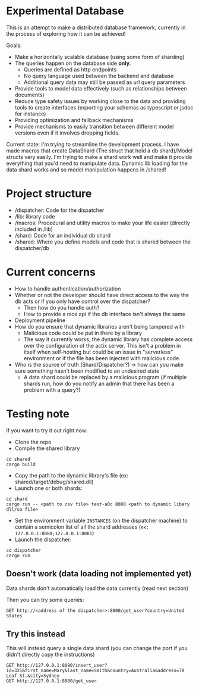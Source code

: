 # Experimental Database

This is an attempt to make a distributed database framework,
currently in the process of exploring how it can be achieved!

Goals:
- Make a horizontally scalable database (using some form of sharding)
- The queries happen on the database side __only__.
  - Queries are defined as http endpoints
  - No query language used between the backend and database
  - Additional query data may still be passed as url query parameters
- Provide tools to model data effectively (such as relationships between documents)
- Reduce type safety issues by working close to the data and providing tools to
create interfaces (exporting your schemas as typescript or jsdoc for instance)
- Providing optimization and fallback mechanisms
- Provide mechanisms to easily transition between different model versions even
if it involves dropping fields.

Current state:
I'm trying to streamline the development process. 
I have made macros that create DataShard (The struct that hold a db shard)/Model structs very easily.
I'm trying to make a shard work well and make it provide everything that you'd need to 
manipulate data.
Dynamic lib loading for the data shard works and so model manipulation happens in
/shared!

# Project structure 
- /dispatcher: Code for the dispatcher
- /lib: library code 
- /macros: Procedural and utility macros to make your life easier (directly included in /lib)
- /shard: Code for an individual db shard
- /shared: Where you define models and code that is shared between the dispatcher/db

# Current concerns
- How to handle authentication/authorization
- Whether or not the developer should have direct access to the way the db acts or if
you only have control over the dispatcher? 
  - Then how do you handle auth?
  - How to provide a nice api if the db interface isn't always the same
- Deployment pipeline
- How do you ensure that dynamic libraries aren't being tampered with
  - Malicious code could be put in there by a library
  - The way it currently works, the dynamic library has complete access over the configuration of the actix server. This isn't a problem in itself when self-hosting but could be an issue in "serverless" environment or if the file has been injected with malicious code.
- Who is the source of truth (Shard/Dispatcher?) -> how can you make sure something hasn't been modified to an undesired state
  - A data shard could be replaced by a malicious program (if multiple shards run, how do you notify an admin that there has been a problem with a query?)


# Testing note

If you want to try it out right now:
- Clone the repo
- Compile the shared library
```
cd shared
cargo build
```
- Copy the path to the dynamic library's file (ex: shared/target/debug/shared.dll)
- Launch one or both shards:
```
cd shard
cargo run -- <path to csv file> test-a0c 8080 <path to dynamic libary dll/so file> 
```
- Set the environment variable `INSTANCES` (on the dispatcher machine) to contain a semicolon list of all the shard addresses (`ex: 127.0.0.1:8080;127.0.0.1:8081`)
- Launch the dispatcher:
```
cd dispatcher
cargo run
```

## Doesn't work (data loading not implemented yet)
Data shards don't automatically load the data currently (read next section)

Then you can try some queries:

```
GET http://<address of the dispatcher>:8000/get_user?country=United States
```

## Try this instead
This will instead query a single data shard (you can change the port if you didn't directly copy the instructions)

```
GET http://127.0.0.1:8080/insert_user?id=321&first_name=Mary&last_name=Smith&country=Australia&address=78 Leaf St.&city=Sydney
GET http://127.0.0.1:8080/get_user
```